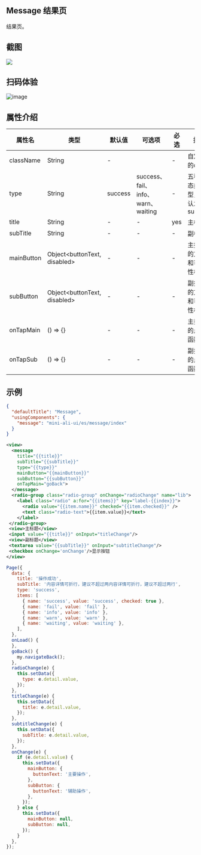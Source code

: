 ## Message 结果页

结果页。

## 截图
<img src="https://gw.alipayobjects.com/mdn/rms_ce4c6f/afts/img/A*ppExSYkhPKsAAAAAAAAAAABkARQnAQ"/>

## 扫码体验

![image](http://mdn.alipayobjects.com/afts/img/A*RZ2wRbmVjwkAAAAAAAAAAABkAa8wAA/original?bz=openpt_doc&t=CoCuy7cSr1K1kcT35aQYNAAAAABkMK8AAAAA)



## 属性介绍

| 属性名 |  类型 | 默认值 | 可选项 | 必选 | 描述 |
| ----- | ----- | ----- | ---- | ---- | ---- |
| className| String | - | | - | 自定义的class |
| type | String | success|success、fail、info、warn、waiting | - | 五种状态类型，默认为success |
| title | String  | -|- | yes | 主标题 |
| subTitle | String  | - | - | - | 副标题 |
| mainButton | Object<buttonText, disabled> | - | - | - | 主按钮的文本和可用性相关 |
| subButton | Object<buttonText, disabled>  | - | - | - | 副按钮的文本和可用性相关 |
| onTapMain | () => {}  | - | - | - | 主按钮的点击函数 |
| onTapSub | () => {}  | - | - | - | 副按钮的点击函数 |

## 示例

```json
{
  "defaultTitle": "Message",
  "usingComponents": {
    "message": "mini-ali-ui/es/message/index"
  }
}
```

```xml
<view>
  <message
    title="{{title}}"
    subTitle="{{subTitle}}"
    type="{{type}}"
    mainButton="{{mainButton}}" 
    subButton="{{subButton}}" 
    onTapMain="goBack">
  </message>
  <radio-group class="radio-group" onChange="radioChange" name="lib">
    <label class="radio" a:for="{{items}}" key="label-{{index}}">
      <radio value="{{item.name}}" checked="{{item.checked}}" />
      <text class="radio-text">{{item.value}}</text>
    </label>
 </radio-group>
 <view>主标题</view>
 <input value="{{title}}" onInput="titleChange"/>
 <view>副标题</view>
 <textarea value="{{subTitle}}" onInput="subtitleChange"/>
 <checkbox onChange='onChange'/>显示按钮
</view>

```

```javascript
Page({
  data: {
    title: '操作成功',
    subTitle: '内容详情可折行，建议不超过两内容详情可折行，建议不超过两行',
    type: 'success',
    items: [
      { name: 'success', value: 'success', checked: true },
      { name: 'fail', value: 'fail' },
      { name: 'info', value: 'info' },
      { name: 'warn', value: 'warn' },
      { name: 'waiting', value: 'waiting' },
    ],
  },
  onLoad() {
  },
  goBack() {
    my.navigateBack();
  },
  radioChange(e) {
    this.setData({
      type: e.detail.value,
    });
  },
  titleChange(e) {
    this.setData({
      title: e.detail.value,
    });
  },
  subtitleChange(e) {
    this.setData({
      subTitle: e.detail.value,
    });
  },
  onChange(e) {
    if (e.detail.value) {
      this.setData({
        mainButton: {
          buttonText: '主要操作',
        },
        subButton: {
          buttonText: '辅助操作',
        },
      });
    } else {
      this.setData({
        mainButton: null,
        subButton: null,
      });
    }
  },
});

```